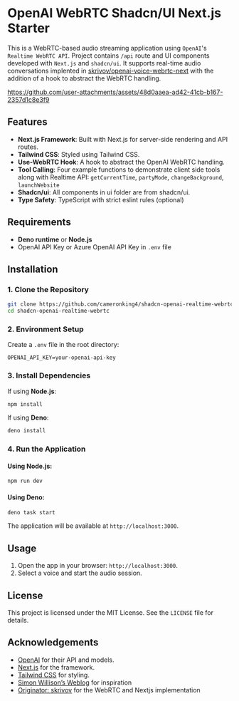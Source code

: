 # OpenAI WebRTC Shadcn/UI Next.js Starter

This is a WebRTC-based audio streaming application using `OpenAI`'s `Realtime WebRTC API`. Project contains `/api` route and UI components developed with `Next.js` and `shadcn/ui`. It supports real-time audio conversations implented in [skrivov/openai-voice-webrtc-next](https://github.com/skrivov/openai-voice-webrtc-next) with the addition of a hook to abstract the WebRTC handling.


https://github.com/user-attachments/assets/48d0aaea-ad42-41cb-b167-2357d1c8e3f9


## Features
- **Next.js Framework**: Built with Next.js for server-side rendering and API routes.
- **Tailwind CSS**: Styled using Tailwind CSS.
- **Use-WebRTC Hook**: A hook to abstract the OpenAI WebRTC handling.
- **Tool Calling**: Four example functions to demonstrate client side tools along with Realtime API: `getCurrentTime`, `partyMode`, `changeBackground`, `launchWebsite`
- **Shadcn/ui**: All components in ui folder are from shadcn/ui.
- **Type Safety**: TypeScript with strict eslint rules (optional)

## Requirements
- **Deno runtime** or **Node.js**
- OpenAI API Key or Azure OpenAI API Key in `.env` file

## Installation

### 1. Clone the Repository
```bash
git clone https://github.com/cameronking4/shadcn-openai-realtime-webrtc.git
cd shadcn-openai-realtime-webrtc
```

### 2. Environment Setup
Create a `.env` file in the root directory:
```env
OPENAI_API_KEY=your-openai-api-key
```

### 3. Install Dependencies
If using **Node.js**:
```bash
npm install
```

If using **Deno**:
```bash
deno install
```

### 4. Run the Application

#### Using Node.js:
```bash
npm run dev
```

#### Using Deno:
```bash
deno task start
```

The application will be available at `http://localhost:3000`.



## Usage
1. Open the app in your browser: `http://localhost:3000`.
3. Select a voice and start the audio session.


## License
This project is licensed under the MIT License. See the `LICENSE` file for details.

## Acknowledgements
- [OpenAI](https://openai.com/) for their API and models.
- [Next.js](https://nextjs.org/) for the framework.
- [Tailwind CSS](https://tailwindcss.com/) for styling.
- [Simon Willison’s Weblog](https://simonwillison.net/2024/Dec/17/openai-webrtc/) for inspiration
- [Originator: skrivov](https://github.com/skrivov/openai-voice-webrtc-next) for the WebRTC and Nextjs implementation

